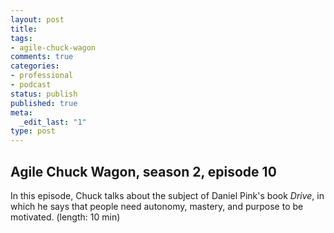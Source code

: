 ```yaml
---
layout: post
title: 
tags:
- agile-chuck-wagon
comments: true
categories:
- professional
- podcast
status: publish
published: true
meta:
  _edit_last: "1"
type: post
---
```


## Agile Chuck Wagon, season 2, episode 10

In this episode, Chuck talks about the subject of Daniel Pink's book _Drive_, in which he says that people need autonomy, mastery, and purpose to be motivated. (length: 10 min)
